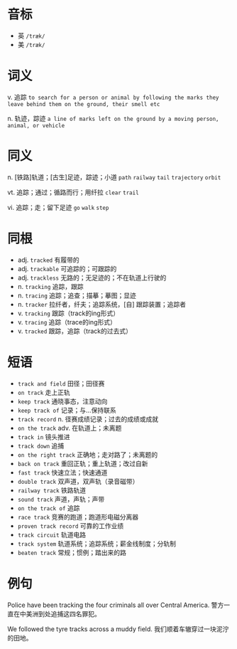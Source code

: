 # 音标

- 英 `/træk/`
- 美 `/træk/`

# 词义

v. 追踪
`to search for a person or animal by following the marks they leave behind them on the ground, their smell etc`

n. 轨迹，踪迹
`a line of marks left on the ground by a moving person, animal, or vehicle`

# 同义

n. [铁路]轨道；[古生]足迹，踪迹；小道
`path` `railway` `tail` `trajectory` `orbit`

vt. 追踪；通过；循路而行；用纤拉
`clear` `trail`

vi. 追踪；走；留下足迹
`go` `walk` `step`

# 同根

- adj. `tracked` 有履带的
- adj. `trackable` 可追踪的；可跟踪的
- adj. `trackless` 无路的；无足迹的；不在轨道上行驶的
- n. `tracking` 追踪，跟踪
- n. `tracing` 追踪；追查；描摹；摹图；显迹
- n. `tracker` 拉纤者，纤夫；追踪系统，[自] 跟踪装置；追踪者
- v. `tracking` 跟踪（track的ing形式）
- v. `tracing` 追踪（trace的ing形式）
- v. `tracked` 跟踪，追踪（track的过去式）

# 短语

- `track and field` 田径；田径赛
- `on track` 走上正轨
- `keep track` 通晓事态，注意动向
- `keep track of` 记录；与…保持联系
- `track record` n. 径赛成绩记录；过去的成绩或成就
- `on the track` adv. 在轨道上；未离题
- `track in` 镜头推进
- `track down` 追捕
- `on the right track` 正确地；走对路了；未离题的
- `back on track` 重回正轨；重上轨道；改过自新
- `fast track` 快速立法；快速通道
- `double track` 双声道，双声轨（录音磁带）
- `railway track` 铁路轨道
- `sound track` 声道，声轨；声带
- `on the track of` 追踪
- `race track` 竞赛的跑道；跑道形电磁分离器
- `proven track record` 可靠的工作业绩
- `track circuit` 轨道电路
- `track system` 轨道系统；追踪系统；薪金线制度；分轨制
- `beaten track` 常规；惯例；踏出来的路

# 例句

Police have been tracking the four criminals all over Central America.
警方一直在中美洲到处追捕这四名罪犯。

We followed the tyre tracks across a muddy field.
我们顺着车辙穿过一块泥泞的田地。


